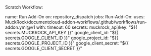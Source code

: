Scratch Workflow:

name: Run Add-On
on: repository_dispatch
jobs:
  Run-Add-On:
    uses: MuckRock/documentcloud-addon-workflows/.github/workflows/run-addon.yml@v1
    with:
      timeout: 60
    secrets: 
      muckrock_api)key: "${{ secrets.MUCKROCK_API_KEY }}"
      google_client_id: "${{ secrets.GOOGLE_CLIENT_ID }}"
      google_project_id: "${{ secrets.GOOGLE_PROJECT_ID }}"
      google_client_secret: "${{ secrets.GOOGLE_CLIENT_SECRET }}"
